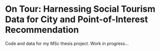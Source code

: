 # 	On Tour: Harnessing Social Tourism Data for City and Point-of-Interest Recommendation
Code and data for my MSc thesis project. Work in progress...
